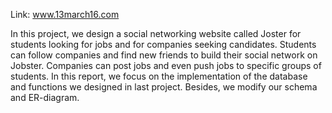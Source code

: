 
Link: 
www.13march16.com

In this project, we design a social networking website called Joster for students looking for jobs and for companies seeking candidates. Students can follow companies and find new friends to build their social network on Jobster. Companies can post jobs and even push jobs to specific groups of students. In this report, we focus on the implementation of the database and functions we designed in last project. Besides, we modify our schema and ER-diagram.
